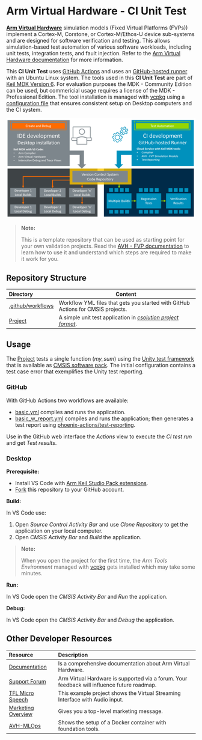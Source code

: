 # Arm Virtual Hardware - CI Unit Test

[**Arm Virtual Hardware**](https://www.arm.com/virtual-hardware) simulation models (Fixed Virtual Platforms (FVPs)) implement a Cortex-M, Corstone, or Cortex-M/Ethos-U device sub-systems and are designed for software verification and testing. This allows simulation-based test automation of various software workloads, including unit tests, integration tests, and fault injection. Refer to the [Arm Virtual Hardware documentation](https://arm-software.github.io/AVH/main/overview/html/index.html) for more information.

This **CI Unit Test** uses [GitHub Actions](https://github.com/features/actions) and uses an [GitHub-hosted runner](https://docs.github.com/en/actions/using-github-hosted-runners/about-github-hosted-runners/about-github-hosted-runners) with an Ubuntu Linux system. The tools used in this **CI Unit Test** are part of [Keil MDK Version 6](https://docs.github.com/en/actions/using-github-hosted-runners/about-github-hosted-runners/about-github-hosted-runners). For evaluation purposes the MDK - Community Edition can be used, but commericial usage requires a license of the MDK - Professional Edition.
The tool installation is managed with [vcpkg](https://www.keil.arm.com/artifacts/) using a [configuration file](./tree/main/vcpkg-configuration.json) that ensures consistent setup on Desktop computers and the CI system.

![Create, debug, and test](./create_debug_test.png)

> **Note:**
>
> This is a template repository that can be used as starting point for your own validation projects. Read the [AVH - FVP documentation](https://arm-software.github.io/AVH/main/examples/html/GetStarted.html) to learn how to use it and understand which steps are required to make it work for you.

## Repository Structure

Directory                     | Content
:-----------------------------|----------
[.github/workflows](.github/workflows) | Workflow YML files that gets you started with GitHub Actions for CMSIS projects.
[Project](Project)                     | A simple unit test application in [*csolution project format*](https://github.com/Open-CMSIS-Pack/cmsis-toolbox).

## Usage

The [Project](Project) tests a single function (*my_sum*) using the [Unity test framework](https://github.com/MDK-Packs/Unity) that is available as [CMSIS software pack](https://www.keil.arm.com/packs/unity-arm-packs). The initial configuration contains a test case error that exemplifies the Unity test reporting.

### GitHub

With GitHub Actions two workflows are available:

- [basic.yml](.github/workflows/basic.yml) compiles and runs the application.
- [basic_w_report.yml](.github/workflows/basic_w_report.yml) compiles and runs the application; then generates a test report using [phoenix-actions/test-reporting](https://github.com/phoenix-actions/test-reporting).

Use in the GitHub web interface the *Actions* view to execute the *CI test run* and get *Test results*.

### Desktop

**Prerequisite:**

- Install VS Code with [Arm Keil Studio Pack extensions](https://marketplace.visualstudio.com/items?itemName=Arm.keil-studio-pack).
- [Fork](./fork) this repository to your GitHub account.

**Build:**

In VS Code use:

1. Open *Source Control Activity Bar* and use *Clone Repository* to get  the application on your local computer.
2. Open *CMSIS Activity Bar* and *Build* the application.

> **Note:**
>
> When you open the project for the first time, the *Arm Tools Environment* managed with [vcpkg](https://www.keil.arm.com/artifacts/) gets installed which may take some minutes.

**Run:**

In VS Code open the *CMSIS Activity Bar* and *Run* the application.

**Debug:**

In VS Code open the *CMSIS Activity Bar* and *Debug* the application.


## Other Developer Resources

Resource           | Description
:------------------|:------------------
[Documentation](https://arm-software.github.io/AVH/main/overview/html/index.html) | Is a comprehensive documentation about Arm Virtual Hardware.
[Support Forum](https://community.arm.com/support-forums/f/arm-virtual-hardware-targets-forum) | Arm Virtual Hardware is supported via a forum. Your feedback will influence future roadmap.
[TFL Micro Speech](https://github.com/arm-software/AVH-TFLmicrospeech) | This example project shows the Virtual Streaming Interface with Audio input.
[Marketing Overview](https://www.arm.com/virtual-hardware) | Gives you a top-level marketing message.
[AVH-MLOps](https://github.com/ARM-software/AVH-MLOps) | Shows the setup of a Docker container with foundation tools.
